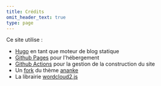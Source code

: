 ```yaml
---
title: Crédits
omit_header_text: true
type: page
---
```


Ce site utilise :

- [Hugo](https://gohugo.io/) en tant que moteur de blog statique
- [Github Pages](https://pages.github.com/) pour l'hébergement
- [Github Actions](https://docs.github.com/en/actions) pour la gestion de la construction du site
- Un [fork](https://github.com/stephane-deraco/gohugo-theme-ananke) du thème [ananke](https://github.com/theNewDynamic/gohugo-theme-ananke)
- La librairie [wordcloud2.js](https://github.com/timdream/wordcloud2.js)
